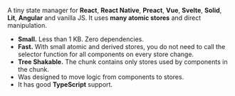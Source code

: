 A tiny state manager for **React**, **React Native**, **Preact**, **Vue**,
**Svelte**, **Solid**, **Lit**, **Angular** and vanilla JS. It uses **many atomic stores**
and direct manipulation.

* **Small.** Less than 1 KB. Zero dependencies.
* **Fast.** With small atomic and derived stores, you do not need to call
  the selector function for all components on every store change.
* **Tree Shakable.** The chunk contains only stores used by components
  in the chunk.
* Was designed to move logic from components to stores.
* It has good **TypeScript** support.
